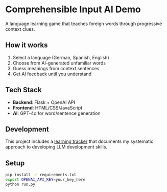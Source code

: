 # Comprehensible Input AI Demo

A language learning game that teaches foreign words through progressive context clues.

## How it works
1. Select a language (German, Spanish, English)
2. Choose from AI-generated unfamiliar words
3. Guess meanings from context sentences
4. Get AI feedback until you understand

## Tech Stack
- **Backend**: Flask + OpenAI API
- **Frontend**: HTML/CSS/JavaScript
- **AI**: GPT-4o for word/sentence generation

## Development
This project includes a [learning tracker](./llm-learning-tracker/) that documents my systematic approach to developing LLM development skills.

## Setup
```bash
pip install -r requirements.txt
export OPENAI_API_KEY=your_key_here
python run.py
```

